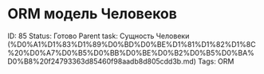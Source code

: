 # ORM модель Человеков

ID: 85
Status: Готово
Parent task: Сущность Человеки (%D0%A1%D1%83%D1%89%D0%BD%D0%BE%D1%81%D1%82%D1%8C%20%D0%A7%D0%B5%D0%BB%D0%BE%D0%B2%D0%B5%D0%BA%D0%B8%20f24793363d85460f98aadb8d805cdd3b.md)
Tags: ORM
